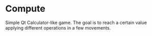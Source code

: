 # Compute
Simple Qt Calculator-like game. The goal is to reach a certain value applying different operations in a few movements.
